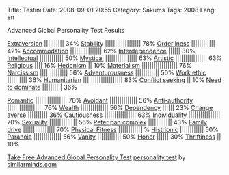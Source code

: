 Title: Testiņi
Date: 2008-09-01 20:55
Category: Sākums
Tags: 2008
Lang: en

Advanced Global Personality Test Results

[Extraversion][1]
||||||||||
34%
[Stability][2]
||||||||||||||||||
78%
[Orderliness][3]
||||||||||||
42%
[Accommodation][4]
||||||||||||||||
62%
[Interdependence][5]
||||||
30%
[Intellectual][6]
||||||||||||
50%
[Mystical][7]
||||||||||||||||
63%
[Artistic][8]
||||||||||||||||
63%
[Religious][9]
||||
16%
[Hedonism][10]
||
10%
[Materialism][11]
||||||||||||||||||
76%
[Narcissism][12]
||||||||||||||
56%
[Adventurousness][13]
||||||||||||
50%
[Work ethic][14]
||||||||||
36%
[Humanitarian][15]
||||||||||||||||||||
83%
[Conflict seeking][16]
||
10%
[Need to dominate][17]
||||||||||
36%


[Romantic][18]
||||||||||||||||
70%
[Avoidant][19]
||||||||||||||
56%
[Anti-authority][20]
||||||||||||||||||
76%
[Wealth][21]
||||||||||||||
56%
[Dependency][22]
||||||
23%
[Change averse][23]
||||||||||
36%
[Cautiousness][24]
||||||||||||||||
63%
[Individuality][25]
||||||||||||||||
70%
[Sexuality][26]
||||||||||||||
56%
[Peter pan complex][27]
||||||||||||
43%
[Family drive][28]
||||||||||||||||
70%
[Physical Fitness][29]
||||||||||||
%
[Histrionic][30]
||||||||||||
50%
[Paranoia][31]
||||||||||||||
56%
[Vanity][32]
||||||||||||
50%
[Honor][33]
||||||
30%
[Thriftiness][34]
||
10%



[Take Free Advanced Global Personality Test][35]
[personality test][36]  by [similarminds.com][37]


  [1]: http://similarminds.com/types/extraversion.html
  [2]: http://similarminds.com/types/stability.html
  [3]: http://similarminds.com/types/orderliness.html
  [4]: http://similarminds.com/types/accommodation.html
  [5]: http://similarminds.com/types/interdependence.html
  [6]: http://similarminds.com/types/intellectual.html
  [7]: http://similarminds.com/types/mystical.html
  [8]: http://similarminds.com/types/artistic.html
  [9]: http://similarminds.com/types/religious.html
  [10]: http://similarminds.com/types/hedonism.html
  [11]: http://similarminds.com/types/materialism.html
  [12]: http://similarminds.com/types/narcissism.html
  [13]: http://similarminds.com/types/adventurousness.html
  [14]: http://similarminds.com/types/workethic.html
  [15]: http://similarminds.com/types/humanitarian.html
  [16]: http://similarminds.com/types/conflictseeking.html
  [17]: http://similarminds.com/types/needtodominate.html
  [18]: http://similarminds.com/types/romantic.html
  [19]: http://similarminds.com/types/avoidant.html
  [20]: http://similarminds.com/types/antiauthority.html
  [21]: http://similarminds.com/types/wealth.html
  [22]: http://similarminds.com/types/dependency.html
  [23]: http://similarminds.com/types/changeaverse.html
  [24]: http://similarminds.com/types/cautiousness.html
  [25]: http://similarminds.com/types/individuality.html
  [26]: http://similarminds.com/types/sexuality.html
  [27]: http://similarminds.com/types/peterpancomplex.html
  [28]: http://similarminds.com/types/familydrive.html
  [29]: http://similarminds.com/types/physicalfitness.html
  [30]: http://similarminds.com/types/histrionic.html
  [31]: http://similarminds.com/types/paranoia.html
  [32]: http://similarminds.com/types/vanity.html
  [33]: http://similarminds.com/types/honor.html
  [34]: http://similarminds.com/types/thriftiness.html
  [35]: http://similarminds.com/global-adv.html
  [36]: http://similarminds.com
  [37]: http://similarminds.com
